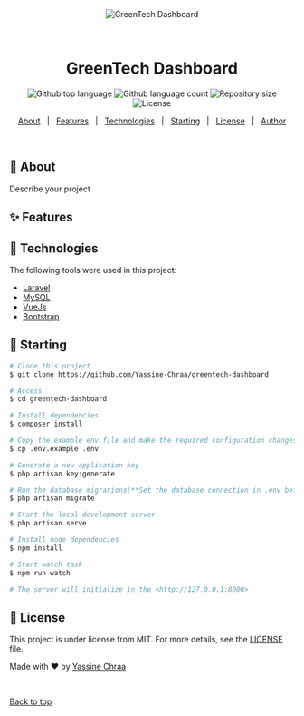 <div align="center" id="top"> 
  <img src="./.github/app.gif" alt="GreenTech Dashboard" />

  &#xa0;

  <!-- <a href="https://greentechdashboard.netlify.app">Demo</a> -->
</div>

<h1 align="center">GreenTech Dashboard</h1>

<p align="center">
  <img alt="Github top language" src="https://img.shields.io/github/languages/top/Yassine-Chraa/greentech-dashboard?color=56BEB8">

  <img alt="Github language count" src="https://img.shields.io/github/languages/count/Yassine-Chraa/greentech-dashboard?color=56BEB8">

  <img alt="Repository size" src="https://img.shields.io/github/repo-size/Yassine-Chraa/greentech-dashboard?color=56BEB8">

  <img alt="License" src="https://img.shields.io/github/license/Yassine-Chraa/greentech-dashboard?color=56BEB8">

  <!-- <img alt="Github issues" src="https://img.shields.io/github/issues/Yassine-Chraa/greentech-dashboard?color=56BEB8" /> -->

  <!-- <img alt="Github forks" src="https://img.shields.io/github/forks/Yassine-Chraa/greentech-dashboard?color=56BEB8" /> -->

  <!-- <img alt="Github stars" src="https://img.shields.io/github/stars/Yassine-Chraa/greentech-dashboard?color=56BEB8" /> -->
</p>

<!-- Status -->

<!-- <h4 align="center"> 
	🚧  GreenTech Dashboard 🚀 Under construction...  🚧
</h4> 

<hr> -->

<p align="center">
  <a href="#dart-about">About</a> &#xa0; | &#xa0; 
  <a href="#sparkles-features">Features</a> &#xa0; | &#xa0;
  <a href="#rocket-technologies">Technologies</a> &#xa0; | &#xa0;
  <a href="#checkered_flag-starting">Starting</a> &#xa0; | &#xa0;
  <a href="#memo-license">License</a> &#xa0; | &#xa0;
  <a href="https://github.com/Yassine-Chraa" target="_blank">Author</a>
</p>

<br>

## :dart: About ##

Describe your project

## :sparkles: Features ##
## :rocket: Technologies ##

The following tools were used in this project:

- [Laravel](https://laravel.com/)
- [MySQL](https://www.mysql.com/)
- [VueJs](https://vuejs.org/)
- [Bootstrap](https://getbootstrap.com/)


## :checkered_flag: Starting ##

```bash
# Clone this project
$ git clone https://github.com/Yassine-Chraa/greentech-dashboard

# Access
$ cd greentech-dashboard

# Install dependencies
$ composer install 

# Copy the example env file and make the required configuration changes in the .env file
$ cp .env.example .env

# Generate a new application key
$ php artisan key:generate

# Run the database migrations(**Set the database connection in .env before migrating**)
$ php artisan migrate

# Start the local development server
$ php artisan serve

# Install node dependencies
$ npm install

# Start watch task
$ npm run watch

# The server will initialize in the <http://127.0.0.1:8000>
```

## :memo: License ##

This project is under license from MIT. For more details, see the [LICENSE](LICENSE.md) file.


Made with :heart: by <a href="https://github.com/Yassine-Chraa" target="_blank">Yassine Chraa</a>

&#xa0;

<a href="#top">Back to top</a>
